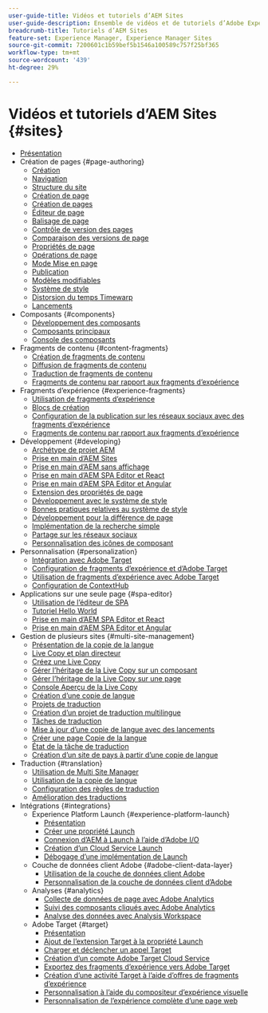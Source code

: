 ```yaml
---
user-guide-title: Vidéos et tutoriels d’AEM Sites
user-guide-description: Ensemble de vidéos et de tutoriels d’Adobe Experience Manager Sites.
breadcrumb-title: Tutoriels d’AEM Sites
feature-set: Experience Manager, Experience Manager Sites
source-git-commit: 7200601c1b59bef5b1546a100589c757f25bf365
workflow-type: tm+mt
source-wordcount: '439'
ht-degree: 29%

---
```



# Vidéos et tutoriels d’AEM Sites {#sites}

+ [Présentation](overview.md)
+ Création de pages {#page-authoring}
   + [Création](page-authoring/aem-sites-authoring-overview.md)
   + [Navigation](page-authoring/basic-handling-sites-feature-video-use.md)
   + [Structure du site](page-authoring/content-hierarchy-feature-video-use.md)
   + [Création de page](page-authoring/creating-page-feature-video-use.md)
   + [Création de pages](page-authoring/page-authoring-overview-feature-video-use.md)
   + [Éditeur de page](page-authoring/page-editor-feature-video-use.md)
   + [Balisage de page](page-authoring/page-tagging-feature-video-use.md)
   + [Contrôle de version des pages](page-authoring/page-versioning-feature-video-use.md)
   + [Comparaison des versions de page](page-authoring/page-diff-feature-video-use.md)
   + [Propriétés de page](page-authoring/page-properties-feature-video-understand.md)
   + [Opérations de page](page-authoring/page-operations-feature-video-use.md)
   + [Mode Mise en page](page-authoring/responsive-layout-feature-video-understand.md)
   + [Publication](page-authoring/publication-management-feature-video-use.md)
   + [Modèles modifiables](page-authoring/template-editor-feature-video-use.md)
   + [Système de style](page-authoring/style-system-feature-video-use.md)
   + [Distorsion du temps Timewarp](page-authoring/timewarp-feature-video-use.md)
   + [Lancements](page-authoring/launches.md)
+ Composants {#components}
   + [Développement des composants](components/component-development.md)
   + [Composants principaux](components/core-components-feature-video-understand.md)
   + [Console des composants](components/components-console-feature-video-use.md)
+ Fragments de contenu {#content-fragments}
   + [Création de fragments de contenu](content-fragments/content-fragments-feature-video-use.md)
   + [Diffusion de fragments de contenu](content-fragments/content-fragments-delivery-feature-video-use.md)
   + [Traduction de fragments de contenu](content-fragments/content-fragments-translation-feature-video-use.md)
   + [Fragments de contenu par rapport aux fragments d’expérience](content-fragments/understand-content-fragments-and-experience-fragments.md)
+ Fragments d’expérience {#experience-fragments}
   + [Utilisation de fragments d’expérience](experience-fragments/experience-fragments-feature-video-use.md)
   + [Blocs de création](experience-fragments/building-blocks.md)
   + [Configuration de la publication sur les réseaux sociaux avec des fragments d’expérience](experience-fragments/experience-fragments-social-technical-video-setup.md)
   + [Fragments de contenu par rapport aux fragments d’expérience](https://experienceleague.adobe.com/docs/experience-manager-learn/sites/content-fragments/understand-content-fragments-and-experience-fragments.html)
+ Développement {#developing}
   + [Archétype de projet AEM](developing/aem-project-archetype.md)
   + [Prise en main d’AEM Sites](https://experienceleague.adobe.com/docs/experience-manager-learn/getting-started-wknd-tutorial-develop/overview.html)
   + [Prise en main d’AEM sans affichage](https://experienceleague.adobe.com/docs/experience-manager-learn/getting-started-with-aem-headless/overview.html)
   + [Prise en main d’AEM SPA Editor et React](https://experienceleague.adobe.com/docs/experience-manager-learn/getting-started-with-aem-headless/spa-editor/react/overview.html)
   + [Prise en main d’AEM SPA Editor et Angular](https://experienceleague.adobe.com/docs/experience-manager-learn/getting-started-with-aem-headless/spa-editor/angular/overview.html)
   + [Extension des propriétés de page](developing/page-properties-technical-video-develop.md)
   + [Développement avec le système de style](developing/style-system-technical-video-understand.md)
   + [Bonnes pratiques relatives au système de style](developing/style-organization-style-system-understand-article.md)
   + [Développement pour la différence de page](developing/page-diff-technical-video-develop.md)
   + [Implémentation de la recherche simple](developing/search-tutorial-develop.md)
   + [Partage sur les réseaux sociaux](developing/social-media-sharing-technical-video-use.md)
   + [Personnalisation des icônes de composant](developing/component-icons-technical-video-develop.md)
+ Personnalisation {#personalization}
   + [Intégration avec Adobe Target](https://helpx.adobe.com/marketing-cloud/how-to/aem-target.html)
   + [Configuration de fragments d’expérience et d’Adobe Target](personalization/experience-fragment-target-technical-video-setup.md)
   + [Utilisation de fragments d’expérience avec Adobe Target](personalization/experience-fragment-target-offer-feature-video-use.md)
   + [Configuration de ContextHub](personalization/context-hub-technical-video-setup.md)
+ Applications sur une seule page {#spa-editor}
   + [Utilisation de l’éditeur de SPA](spa-editor/spa-editor-framework-feature-video-use.md)
   + [Tutoriel Hello World](spa-editor/spa-editor-helloworld-tutorial-use.md)
   + [Prise en main d’AEM SPA Editor et React](https://experienceleague.adobe.com/docs/experience-manager-learn/getting-started-with-aem-headless/spa-editor/react/overview.html)
   + [Prise en main d’AEM SPA Editor et Angular](https://experienceleague.adobe.com/docs/experience-manager-learn/getting-started-with-aem-headless/spa-editor/angular/overview.html)
+ Gestion de plusieurs sites {#multi-site-management}
   + [Présentation de la copie de la langue](./multi-site-management/language-copy-overview.md)
   + [Live Copy et plan directeur](./multi-site-management/live-copy-and-blueprint.md)
   + [Créez une Live Copy](./multi-site-management/create-live-copy.md)
   + [Gérer l’héritage de la Live Copy sur un composant](./multi-site-management/manage-component-inheritance-live-copy.md)
   + [Gérer l’héritage de la Live Copy sur une page](./multi-site-management/manage-page-inheritance-live-copy.md)
   + [Console Aperçu de la Live Copy](./multi-site-management/live-copy-overview-console.md)
   + [Création d’une copie de langue](./multi-site-management/create-language-copy.md)
   + [Projets de traduction](./multi-site-management/manage-translation-projects.md)
   + [Création d’un projet de traduction multilingue](./multi-site-management/create-multinational-translational-project.md)
   + [Tâches de traduction](./multi-site-management/create-translation-job.md)
   + [Mise à jour d’une copie de langue avec des lancements](./multi-site-management/updating-language-copy.md)
   + [Créer une page Copie de la langue](./multi-site-management/create-new-page-language-copy.md)
   + [État de la tâche de traduction](./multi-site-management/translation-job-status.md)
   + [Création d’un site de pays à partir d’une copie de langue](./multi-site-management/create-new-site.md)
+ Traduction {#translation}
   + [Utilisation de Multi Site Manager](translation/multi-site-manager-feature-video-use.md)
   + [Utilisation de la copie de langue](translation/language-copy-feature-video-use.md)
   + [Configuration des règles de traduction](translation/translation-rules-editor-technical-video-setup.md)
   + [Amélioration des traductions](translation/translation-enhancements-feature-video-use.md)
+ Intégrations {#integrations}
   + Experience Platform Launch {#experience-platform-launch}
      + [Présentation](integrations/experience-platform-launch/overview.md)
      + [Créer une propriété Launch](integrations/experience-platform-launch/create-launch-property.md)
      + [Connexion d’AEM à Launch à l’aide d’Adobe I/O](integrations/experience-platform-launch/connect-aem-launch-adobe-io.md)
      + [Création d’un Cloud Service Launch](integrations/experience-platform-launch/create-launch-cloud-service.md)
      + [Débogage d’une implémentation de Launch](integrations/experience-platform-launch/debug-launch-implementation.md)
   + Couche de données client Adobe {#adobe-client-data-layer}
      + [Utilisation de la couche de données client Adobe](integrations/adobe-client-data-layer/data-layer-overview.md)
      + [Personnalisation de la couche de données client d’Adobe](integrations/adobe-client-data-layer/data-layer-customize.md)
   + Analyses {#analytics}
      + [Collecte de données de page avec Adobe Analytics](integrations/analytics/collect-data-analytics.md)
      + [Suivi des composants cliqués avec Adobe Analytics](integrations/analytics/track-clicked-component.md)
      + [Analyse des données avec Analysis Workspace](integrations/analytics/create-analytics-workspace.md)
   + Adobe Target {#target}
      + [Présentation](integrations/adobe-target/overview.md)
      + [Ajout de l’extension Target à la propriété Launch](integrations/adobe-target/add-target-launch-extension.md)
      + [Charger et déclencher un appel Target](integrations/adobe-target/load-and-fire-target.md)
      + [Création d’un compte Adobe Target Cloud Service](integrations/adobe-target/setup-aem-target-cloud-service.md)
      + [Exportez des fragments d’expérience vers Adobe Target](integrations/adobe-target/export-experience-fragment-target.md)
      + [Création d’une activité Target à l’aide d’offres de fragments d’expérience](integrations/adobe-target/create-target-activity.md)
      + [Personnalisation à l’aide du compositeur d’expérience visuelle](integrations/adobe-target/personalization-using-vec.md)
      + [Personnalisation de l’expérience complète d’une page web](integrations/adobe-target/personalization-web-page.md)
